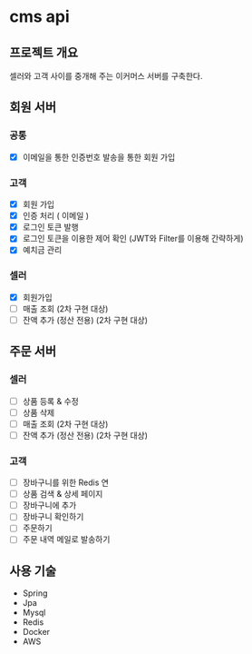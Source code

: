 # cms api

## 프로젝트 개요
셀러와 고객 사이를 중개해 주는 이커머스 서버를 구축한다.

## 회원 서버

### 공통

- [x]  이메일을 통한 인증번호 발송을 통한 회원 가입

### 고객

- [x]  회원 가입
- [x]  인증 처리 ( 이메일 )
- [x]  로그인 토큰 발행
- [x]  로그인 토큰을 이용한 제어 확인 (JWT와 Filter를 이용해 간략하게)
- [x]  예치금 관리

### 셀러

- [x]  회원가입
- [ ]  매출 조회 (2차 구현 대상)
- [ ]  잔액 추가 (정산 전용) (2차 구현 대상)

## 주문 서버

### 셀러

- [ ]  상품 등록 & 수정
- [ ]  상품 삭제
- [ ]  매출 조회 (2차 구현 대상)
- [ ]  잔액 추가 (정산 전용) (2차 구현 대상)

### 고객

- [ ]  장바구니를 위한 Redis 연
- [ ]  상품 검색 & 상세 페이지
- [ ]  장바구니에 추가
- [ ]  장바구니 확인하기
- [ ]  주문하기
- [ ]  주문 내역 메일로 발송하기

## 사용 기술
- Spring
- Jpa
- Mysql
- Redis
- Docker
- AWS
